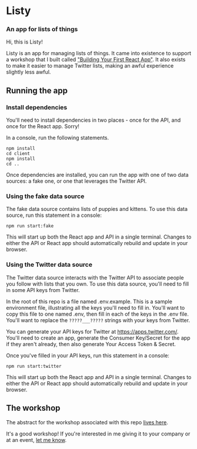 # Listy
### An app for lists of things

Hi, this is Listy! 

Listy is an app for managing lists of things. It came into existence to support a workshop that I built called ["Building Your First React App"](https://github.com/pepopowitz/your-first-react-app-exercises). It also exists to make it easier to manage Twitter lists, making an awful experience slightly less awful. 

## Running the app

### Install dependencies

You'll need to install dependencies in two places - once for the API, and once for the React app. Sorry!

In a console, run the following statements.

```
npm install
cd client
npm install
cd ..
```

Once dependencies are installed, you can run the app with one of two data sources: a fake one, or one that leverages the Twitter API.

### Using the fake data source

The fake data source contains lists of puppies and kittens. To use this data source, run this statement in a console:

`npm run start:fake`

This will start up both the React app and API in a single terminal. Changes to either the API or React app should automatically rebuild and update in your browser.

### Using the Twitter data source

The Twitter data source interacts with the Twitter API to associate people you follow with lists that you own. To use this data source, you'll need to fill in some API keys from Twitter.

In the root of this repo is a file named .env.example. This is a sample environment file, illustrating all the keys you'll need to fill in. You'll want to copy this file to one named .env, then fill in each of the keys in the .env file. You'll want to replace the `?????___?????` strings with your keys from Twitter.

You can generate your API keys for Twitter at https://apps.twitter.com/. You'll need to create an app, generate the Consumer Key/Secret for the app if they aren't already, then also generate Your Access Token & Secret.

Once you've filled in your API keys, run this statement in a console:

`npm run start:twitter`

This will start up both the React app and API in a single terminal. Changes to either the API or React app should automatically rebuild and update in your browser.

## The workshop

The abstract for the workshop associated with this repo [lives here](https://www.stevenhicks.me/workshops/building-your-first-react-app/).

It's a good workshop! If you're interested in me giving it to your company or at an event, [let me know](https://github.com/pepopowitz/listy/issues/new).

